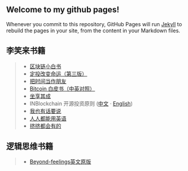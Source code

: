 ## Welcome to my github pages!
Whenever you commit to this repository, GitHub Pages will run [Jekyll](https://jekyllrb.com/) to rebuild the pages in your site, from the content in your Markdown files.

## 李笑来书籍
> * [区块链小白书](https://blockchainlittlebook.com)
> * [定投改变命运（第三版）](https://onregularinvesting.com)
> * [把时间当作朋友](/befriending-time/)
> * [Bitcoin 白皮书（中英对照）](/bitcoin-whitepaper-cn-en-translation/Bitcoin-Whitepaper-EN-CN.html)
> * [坐享其成](https://github.com/xiaolai/zuoxiangqicheng)
> * INBlockchain 开源投资原则 ([中文](/INB-Principles/cn/) · [English](/INB-Principles/en/))
> * [我也有话要说](/i-have-a-say/)
> * [人人都能用英语](/everyone-can-use-english/)
> * [挤挤都会有的](/ji/)

## 逻辑思维书籍
> * [Beyond-feelings英文原版](https://nbviewer.jupyter.org/github/liudawozhemebang/beyond-feelings/blob/master/Beyond_Feelings_A_Guide_to_Critical_Thin.pdf)

